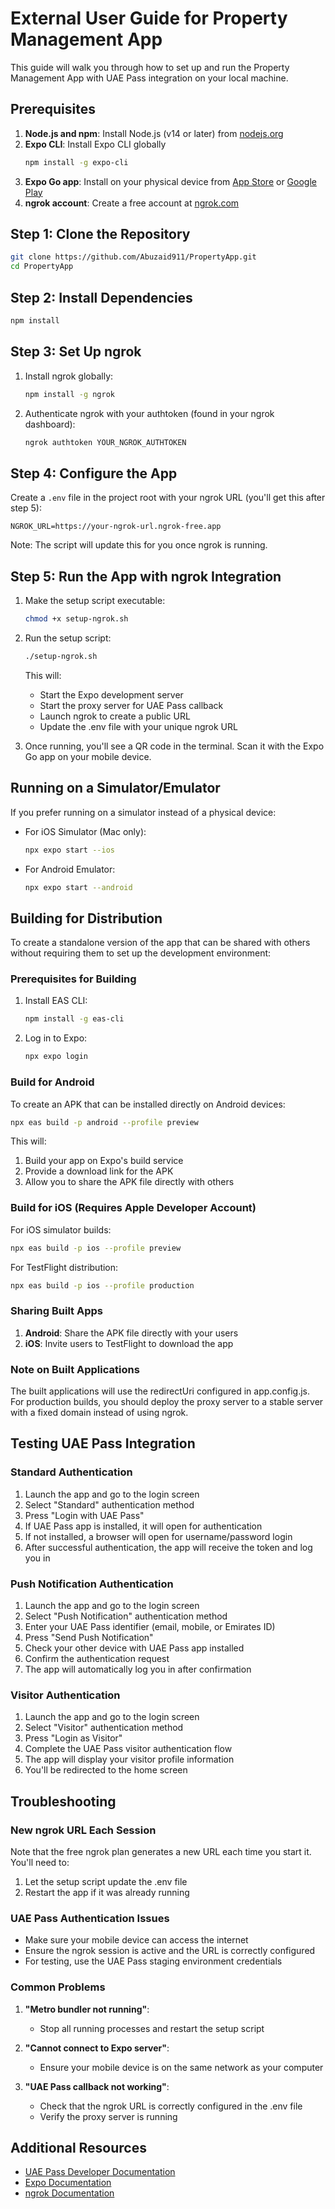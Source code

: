 # External User Guide for Property Management App

This guide will walk you through how to set up and run the Property Management App with UAE Pass integration on your local machine.

## Prerequisites

1. **Node.js and npm**: Install Node.js (v14 or later) from [nodejs.org](https://nodejs.org/)
2. **Expo CLI**: Install Expo CLI globally
   ```bash
   npm install -g expo-cli
   ```
3. **Expo Go app**: Install on your physical device from [App Store](https://apps.apple.com/app/apple-store/id982107779) or [Google Play](https://play.google.com/store/apps/details?id=host.exp.exponent)
4. **ngrok account**: Create a free account at [ngrok.com](https://ngrok.com/signup)

## Step 1: Clone the Repository

```bash
git clone https://github.com/Abuzaid911/PropertyApp.git
cd PropertyApp
```

## Step 2: Install Dependencies

```bash
npm install
```

## Step 3: Set Up ngrok

1. Install ngrok globally:
   ```bash
   npm install -g ngrok
   ```

2. Authenticate ngrok with your authtoken (found in your ngrok dashboard):
   ```bash
   ngrok authtoken YOUR_NGROK_AUTHTOKEN
   ```

## Step 4: Configure the App

Create a `.env` file in the project root with your ngrok URL (you'll get this after step 5):

```
NGROK_URL=https://your-ngrok-url.ngrok-free.app
```

Note: The script will update this for you once ngrok is running.

## Step 5: Run the App with ngrok Integration

1. Make the setup script executable:
   ```bash
   chmod +x setup-ngrok.sh
   ```

2. Run the setup script:
   ```bash
   ./setup-ngrok.sh
   ```

   This will:
   - Start the Expo development server
   - Start the proxy server for UAE Pass callback
   - Launch ngrok to create a public URL
   - Update the .env file with your unique ngrok URL

3. Once running, you'll see a QR code in the terminal. Scan it with the Expo Go app on your mobile device.

## Running on a Simulator/Emulator

If you prefer running on a simulator instead of a physical device:

- For iOS Simulator (Mac only):
  ```bash
  npx expo start --ios
  ```

- For Android Emulator:
  ```bash
  npx expo start --android
  ```

## Building for Distribution

To create a standalone version of the app that can be shared with others without requiring them to set up the development environment:

### Prerequisites for Building

1. Install EAS CLI:
   ```bash
   npm install -g eas-cli
   ```

2. Log in to Expo:
   ```bash
   npx expo login
   ```

### Build for Android

To create an APK that can be installed directly on Android devices:

```bash
npx eas build -p android --profile preview
```

This will:
1. Build your app on Expo's build service
2. Provide a download link for the APK
3. Allow you to share the APK file directly with others

### Build for iOS (Requires Apple Developer Account)

For iOS simulator builds:

```bash
npx eas build -p ios --profile preview
```

For TestFlight distribution:

```bash
npx eas build -p ios --profile production
```

### Sharing Built Apps

1. **Android**: Share the APK file directly with your users
2. **iOS**: Invite users to TestFlight to download the app

### Note on Built Applications

The built applications will use the redirectUri configured in app.config.js. For production builds, you should deploy the proxy server to a stable server with a fixed domain instead of using ngrok.

## Testing UAE Pass Integration

### Standard Authentication

1. Launch the app and go to the login screen
2. Select "Standard" authentication method
3. Press "Login with UAE Pass"
4. If UAE Pass app is installed, it will open for authentication
5. If not installed, a browser will open for username/password login
6. After successful authentication, the app will receive the token and log you in

### Push Notification Authentication

1. Launch the app and go to the login screen
2. Select "Push Notification" authentication method
3. Enter your UAE Pass identifier (email, mobile, or Emirates ID)
4. Press "Send Push Notification"
5. Check your other device with UAE Pass app installed
6. Confirm the authentication request
7. The app will automatically log you in after confirmation

### Visitor Authentication

1. Launch the app and go to the login screen
2. Select "Visitor" authentication method
3. Press "Login as Visitor"
4. Complete the UAE Pass visitor authentication flow
5. The app will display your visitor profile information
6. You'll be redirected to the home screen

## Troubleshooting

### New ngrok URL Each Session

Note that the free ngrok plan generates a new URL each time you start it. You'll need to:
1. Let the setup script update the .env file
2. Restart the app if it was already running

### UAE Pass Authentication Issues

- Make sure your mobile device can access the internet
- Ensure the ngrok session is active and the URL is correctly configured
- For testing, use the UAE Pass staging environment credentials

### Common Problems

1. **"Metro bundler not running"**:
   - Stop all running processes and restart the setup script

2. **"Cannot connect to Expo server"**:
   - Ensure your mobile device is on the same network as your computer

3. **"UAE Pass callback not working"**:
   - Check that the ngrok URL is correctly configured in the .env file
   - Verify the proxy server is running

## Additional Resources

- [UAE Pass Developer Documentation](https://docs.uaepass.ae/)
- [Expo Documentation](https://docs.expo.dev/)
- [ngrok Documentation](https://ngrok.com/docs) 